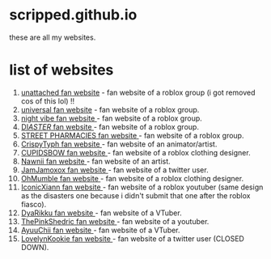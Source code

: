 # scripped.github.io

these are all my websites.

# list of websites
1. <a target="_blank" href="https://scripped.github.io/unattached/">unattached fan website</a> - fan website of a roblox group (i got removed cos of this lol) !!
2. <a target="_blank"  href="https://scripped.github.io/universal/">universal fan website</a> - fan website of a roblox group.
3. <a target="_blank" href="https://scripped.github.io/nightvibe/">night vibe fan website </a> - fan website of a roblox group.
4. <a target="_blank" href="https://scripped.github.io/disasters/">DI$ASTER$ fan website </a> - fan website of a roblox group.
5. <a target="_blank" href="https://scripped.github.io/streetpharmacies/">STREET PHARMACIES fan website </a> - fan website of a roblox group.
6. <a target="_blank" href="https://scripped.github.io/typh/">CrispyTyph fan website </a> - fan website of an animator/artist.
7. <a target="_blank" href="https://scripped.github.io/cupidsbow/">CUPIDSBOW fan website </a> - fan website of a roblox clothing designer.
8. <a target="_blank" href="https://scripped.github.io/nawnii/">Nawnii fan website </a> - fan website of an artist.
9. <a target="_blank" href="https://scripped.github.io/jamjamoxox/">JamJamoxox fan website </a> - fan website of a twitter user.
10. <a target="_blank" href="https://scripped.github.io/ohmumble/">OhMumble fan website </a> - fan website of a roblox clothing designer.
11. <a target="_blank" href="https://scripped.github.io/iconicxiann/"> IconicXiann fan website </a> - fan website of a roblox youtuber (same design as the disasters one because i didn't submit that one after the roblox fiasco).
12. <a target="_blank" href="https://scripped.github.io/dyarikku/">DyaRikku fan website </a> - fan website of a VTuber.
13. <a target="_blank" href="https://scripped.github.io/thepinkshedric/">ThePinkShedric fan website </a> - fan website of a youtuber.
14. <a target="_blank" href="https://scripped.github.io/ayuuchii/">AyuuChii fan website </a> - fan website of a VTuber.
15. <a target="_blank" href="https://github.com/scripped">LovelynKookie fan website </a> - fan website of a twitter user (CLOSED DOWN).
